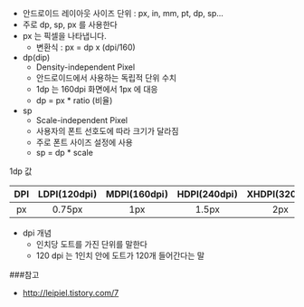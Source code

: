 - 안드로이드 레이아웃 사이즈 단위 : px, in, mm, pt, dp, sp...
- 주로 dp, sp, px 를 사용한다
- px 는 픽셀을 나타냅니다.
    - 변환식 : px = dp x (dpi/160)
- dp(dip) 
    - Density-independent Pixel
    - 안드로이드에서 사용하는 독립적 단위 수치
    - 1dp 는 160dpi 화면에서 1px 에 대응
    - dp = px * ratio (비율)
- sp
    - Scale-independent Pixel 
    - 사용자의 폰트 선호도에 따라 크기가 달라짐
    - 주로 폰트 사이즈 설정에 사용
    - sp = dp * scale
    
1dp 값

|DPI|LDPI(120dpi)|MDPI(160dpi)|HDPI(240dpi)|XHDPI(320dpi)|XXHDPI(480dpi)|XXXHDPI(640dpi)
| :---: | :---: | :---: | :---: | :---: | :---: | :---:
| px|0.75px|1px|1.5px|2px|3px|4px

- dpi 개념
    - 인치당 도트를 가진 단위를 말한다
    - 120 dpi 는 1인치 안에 도트가 120개 들어간다는 말

###참고
- http://leipiel.tistory.com/7